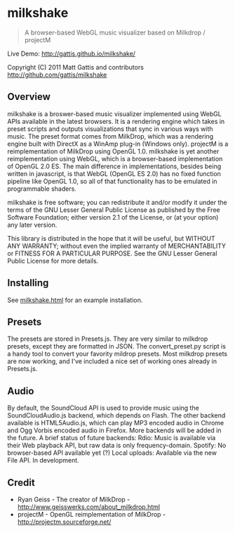 # milkshake

> A browser-based WebGL music visualizer based on Milkdrop / projectM

Live Demo: http://gattis.github.io/milkshake/

Copyright (C) 2011 Matt Gattis and contributors
http://github.com/gattis/milkshake

## Overview

milkshake is a broswer-based music visualizer implemented using WebGL
APIs available in the latest browsers.  It is a rendering engine which
takes in preset scripts and outputs visualizations that sync in various ways
with music.  The preset format comes from MilkDrop, which was a rendering 
engine built with DirectX as a WinAmp plug-in (Windows only).  projectM
is a reimplementation of MilkDrop using OpenGL 1.0.  milkshake is yet another
reimplementation using WebGL, which is a browser-based implementation of
OpenGL 2.0 ES.  The main difference in implementations, besides being 
written in javascript, is that WebGL (OpenGL ES 2.0) has no fixed function 
pipeline like OpenGL 1.0, so all of that functionality has to be emulated 
in programmable shaders.

milkshake is free software; you can redistribute it and/or
modify it under the terms of the GNU Lesser General Public
License as published by the Free Software Foundation; either
version 2.1 of the License, or (at your option) any later version.

This library is distributed in the hope that it will be useful,
but WITHOUT ANY WARRANTY; without even the implied warranty of
MERCHANTABILITY or FITNESS FOR A PARTICULAR PURPOSE.  See the GNU
Lesser General Public License for more details.


## Installing

See [milkshake.html](milkshake.html) for an example installation.


## Presets

The presets are stored in Presets.js.  They are very similar to milkdrop presets, 
except they are formatted in JSON.  The convert_preset.py script is a handy tool to
convert your favority mildrop presets.  Most milkdrop presets are now working, and I've
included a nice set of working ones already in Presets.js.


## Audio

By default, the SoundCloud API is used to provide music using the 
SoundCloudAudio.js backend, which depends on Flash.  The other backend
available is HTML5Audio.js, which can play MP3 encoded audio in Chrome
and Ogg Vorbis encoded audio in Firefox.  More backends will be added 
in the future.  A brief status of future backends:
    Rdio: Music is available via their Web playback API, but raw data is only frequency-domain.
    Spotify: No browser-based API available yet (?)
    Local uploads:  Available via the new File API. In development.


## Credit

 - Ryan Geiss - The creator of MilkDrop - http://www.geisswerks.com/about_milkdrop.html
 - projectM - OpenGL reimplementation of MilkDrop - http://projectm.sourceforge.net/
